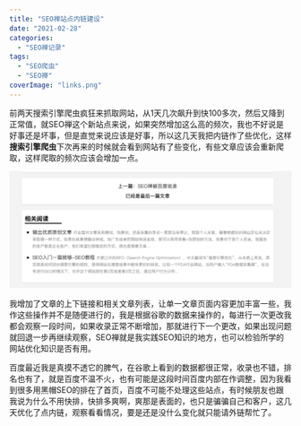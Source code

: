 ```yaml
---
title: "SEO禅站点内链建设"
date: "2021-02-28"
categories: 
  - "SEO禅记录"
tags: 
  - "SEO爬虫"
  - "SEO禅"
coverImage: "links.png"
---
```


前两天搜索引擎爬虫疯狂来抓取网站，从1天几次飙升到快100多次，然后又降到正常值，就SEO禅这个新站点来说，如果突然增加这么高的频次，我也不好说是好事还是坏事，但是直觉来说应该是好事，所以这几天我把内链作了些优化，这样**搜索引擎爬虫**下次再来的时候就会看到网站有了些变化，有些文章应该会重新爬取，这样爬取的频次应该会增加一点。

![优化文章内链](images/文章相关阅读-1024x425.png)

我增加了文章的上下链接和相关文章列表，让单一文章页面内容更加丰富一些，我作这些操作并不是随便进行的，我是根据谷歌的数据来操作的，每进行一次更改我都会观察一段时间，如果收录正常不断增加，那就进行下一个更改，如果出现问题就回退一步再继续观察，SEO禅就是我实践SEO知识的地方，也可以检验所学的网站优化知识是否有用。

百度最近我是真摸不透它的脾气，在谷歌上看到的数据都很正常，收录也不错，排名也有了，就是百度不温不火，也有可能是这段时间百度内部在作调整，因为我看到很多用黑帽SEO的排在了首页，百度不可能不处理这些站点，有时候朋友也跟我说为什么不用快排，快排多爽啊，爽那是表面的，也只是骗骗自己和客户，这几天优化了点内链，观察看看情况，要是还是没什么变化就只能请外链帮忙了。
